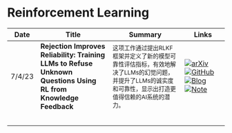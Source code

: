 #  Reinforcement Learning

| Date   | Title                                                                                                          | Summary                                                                                       | Links                                                                                                                                                                                                                                                                                                                                                                                                                                                                                                                                                                                                                                   |
| ------ | -------------------------------------------------------------------------------------------------------------- | --------------------------------------------------------------------------------------------- | --------------------------------------------------------------------------------------------------------------------------------------------------------------------------------------------------------------------------------------------------------------------------------------------------------------------------------------------------------------------------------------------------------------------------------------------------------------------------------------------------------------------------------------------------------------------------------------------------------------------------------------- |
| 7/4/23 | **Rejection Improves Reliability: Training LLMs to Refuse Unknown Questions Using RL from Knowledge Feedback** | <sub>这项工作通过提出RLKF框架并定义了新的模型可靠性评估指标，有效地解决了LLMs的幻觉问题，并提升了LLMs的诚实度和可靠性，显示出打造更值得信赖的AI系统的潜力。</sub> | <div style='min-width:85px;'>[![arXiv](https://img.shields.io/badge/arXiv-Paper-%23D2691E?logo=arxiv)](https://cdn.openai.com/papers/weak-to-strong-generalization.pdf)</div><div style='min-width:85px;'>[![GitHub](https://img.shields.io/badge/GitHub-View-brightgreen?logo=github)](https://github.com/openai/weak-to-strong)</div><div style='min-width:85px;'>[![Blog](https://img.shields.io/badge/Blog-Posts-yellow?logo=rss)](https://mp.weixin.qq.com/s/f6YW-CxnLhnfMWTLg4M4Cw)</div><div style='min-width:85px;'>[![Note](https://img.shields.io/badge/Note-Read-blue?logo=dependabot)](summary/2024-03/2403.18349.md)</div> |
|        |                                                                                                                |                                                                                               |                                                                                                                                                                                                                                                                                                                                                                                                                                                                                                                                                                                                                                         |
|        |                                                                                                                |                                                                                               |                                                                                                                                                                                                                                                                                                                                                                                                                                                                                                                                                                                                                                         |
|        |                                                                                                                |                                                                                               |                                                                                                                                                                                                                                                                                                                                                                                                                                                                                                                                                                                                                                         |
|        |                                                                                                                |                                                                                               |                                                                                                                                                                                                                                                                                                                                                                                                                                                                                                                                                                                                                                         |
|        |                                                                                                                |                                                                                               |                                                                                                                                                                                                                                                                                                                                                                                                                                                                                                                                                                                                                                         |
